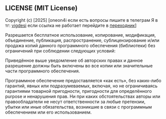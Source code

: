 ## LICENSE (MIT License)
Copyright (c) [2025] [oneon4i если есть вопросы пишите в телеграм Я в тг: [vigdesi](https://t.me/vigdesi) если ссылка не работает перейдите в [переходник](https://t.me/perexodGitHub)]

Разрешается бесплатное использование, копирование, модификация, объединение, публикация, распространение, сублицензирование и/или продажа копий данного программного обеспечения (библиотеки) без ограничений при соблюдении следующих условий:

Приведённое выше уведомление об авторских правах и данное разрешение должны быть включены во все копии или значительные части программного обеспечения.

Программное обеспечение предоставляется «как есть», без каких-либо гарантий, явных или подразумеваемых, включая,
но не ограничиваясь гарантиями товарной пригодности, пригодности для определённого purpose и ненарушения прав.
Ни при каких обстоятельствах авторы или правообладатели не несут ответственности за любые претензии,
убытки или иные обязательства, возникшие в связи с программным обеспечением или его использованием.
